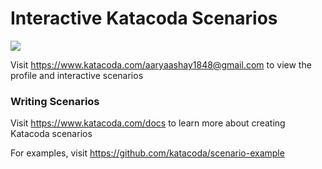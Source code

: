# Interactive Katacoda Scenarios

[![](http://shields.katacoda.com/katacoda/aaryaashay1848@gmail.com/count.svg)](https://www.katacoda.com/aaryaashay1848@gmail.com "Get your profile on Katacoda.com")

Visit https://www.katacoda.com/aaryaashay1848@gmail.com to view the profile and interactive scenarios

### Writing Scenarios
Visit https://www.katacoda.com/docs to learn more about creating Katacoda scenarios

For examples, visit https://github.com/katacoda/scenario-example
